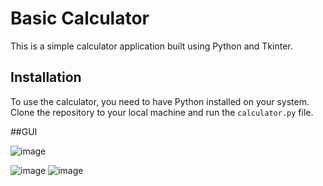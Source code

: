 # Basic Calculator

This is a simple calculator application built using Python and Tkinter.

## Installation

To use the calculator, you need to have Python installed on your system. Clone the repository to your local machine and run the `calculator.py` file.

##GUI

![image](https://github.com/Serena-Anthony/Python-Projects/assets/139638805/bca799ee-b531-4e09-bf3d-12a4a19e46a8)

![image](https://github.com/Serena-Anthony/Python-Projects/assets/139638805/78164098-4814-4896-bb05-5dacf7ef40ce)       ![image](https://github.com/Serena-Anthony/Python-Projects/assets/139638805/938e9a52-34ff-4fad-89c3-ce761b52d2c1)

